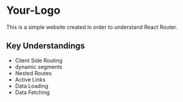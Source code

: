 # Your-Logo 

This is a simple website created in order to understand React Router.

## Key Understandings
* Client Side Routing
* dynamic segments
* Nested Routes
* Active Links
* Data Loading
* Data Fetching

